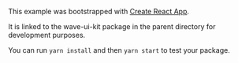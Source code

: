 This example was bootstrapped with [Create React App](https://github.com/facebook/create-react-app).

It is linked to the wave-ui-kit package in the parent directory for development purposes.

You can run `yarn install` and then `yarn start` to test your package.
